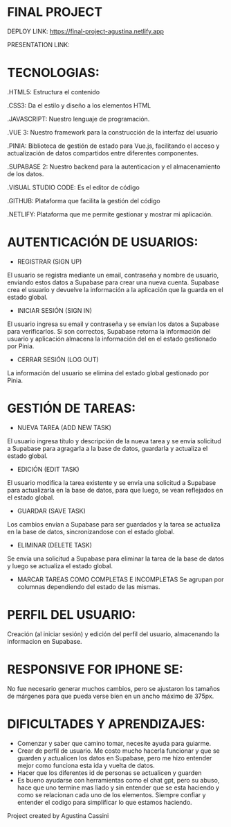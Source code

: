 # FINAL PROJECT 

DEPLOY LINK: https://final-project-agustina.netlify.app

PRESENTATION LINK:


# TECNOLOGIAS:

.HTML5: Estructura el contenido

.CSS3: Da el estilo y diseño a los elementos HTML

.JAVASCRIPT: Nuestro lenguaje de programación.

.VUE 3: Nuestro framework para la construcción de la interfaz del usuario

.PINIA: Biblioteca de gestión de estado para Vue.js, facilitando el acceso y actualización de datos compartidos entre diferentes componentes.

.SUPABASE 2: Nuestro backend para la autenticacion y el almacenamiento de los datos.

.VISUAL STUDIO CODE: Es el editor de código

.GITHUB: Plataforma que facilita la gestión del código

.NETLIFY: Plataforma que me permite gestionar y mostrar mi aplicación.


# AUTENTICACIÓN DE USUARIOS:

- REGISTRAR (SIGN UP)

El usuario se registra mediante un email, contraseña y nombre de usuario, enviando estos datos a Supabase para crear una nueva cuenta. Supabase crea el usuario y devuelve la información a la aplicación que la guarda en el estado global.

- INICIAR SESIÓN (SIGN IN)

El usuario ingresa su email y contraseña y se envían los datos a Supabase para verificarlos. Si son correctos, Supabase retorna la información del usuario y aplicación almacena la información del en el estado gestionado por Pinia.

- CERRAR SESIÓN (LOG OUT)

La información del usuario se elimina del estado global gestionado por Pinia.


# GESTIÓN DE TAREAS:

- NUEVA TAREA (ADD NEW TASK)

El usuario ingresa título y descripción de la nueva tarea y se envia solicitud a Supabase para agragarla a la base de datos, guardarla y actualiza el estado global.


- EDICIÓN (EDIT TASK)

El usuario modifica la tarea existente y se envía una solicitud a Supabase para actualizarla en la base de datos, para que luego, se vean reflejados en el estado global.

- GUARDAR (SAVE TASK)

Los cambios envían a Supabase para ser guardados y la tarea se actualiza en la base de datos, sincronizandose con el estado global.

- ELIMINAR (DELETE TASK)

Se envía una solicitud a Supabase para eliminar la tarea de la base de datos y luego se actualiza el estado global.

- MARCAR TAREAS COMO COMPLETAS E INCOMPLETAS
Se agrupan por columnas dependiendo del estado de las mismas. 


# PERFIL DEL USUARIO:
Creación (al iniciar sesión) y edición  del perfil del usuario, almacenando la informacion en Supabase.

# RESPONSIVE FOR IPHONE SE:
No fue necesario generar muchos cambios, pero se ajustaron los tamaños de márgenes para que pueda verse bien en un ancho máximo de 375px.

# DIFICULTADES Y APRENDIZAJES:
- Comenzar y saber que camino tomar, necesite ayuda para guiarme. 
- Crear de perfil de usuario. Me costo mucho hacerla funcionar y que se guarden y actualicen los datos en Supabase, pero me hizo entender mejor como funciona esta ida y vuelta de datos. 
- Hacer que los diferentes id de personas se actualicen y guarden
- Es bueno ayudarse con herramientas como el chat gpt, pero su abuso, hace que uno termine mas liado y sin entender que se esta haciendo y como se relacionan cada uno de los elementos. Siempre confiar y entender el codigo para simplificar lo que estamos haciendo.  



Project created by Agustina Cassini